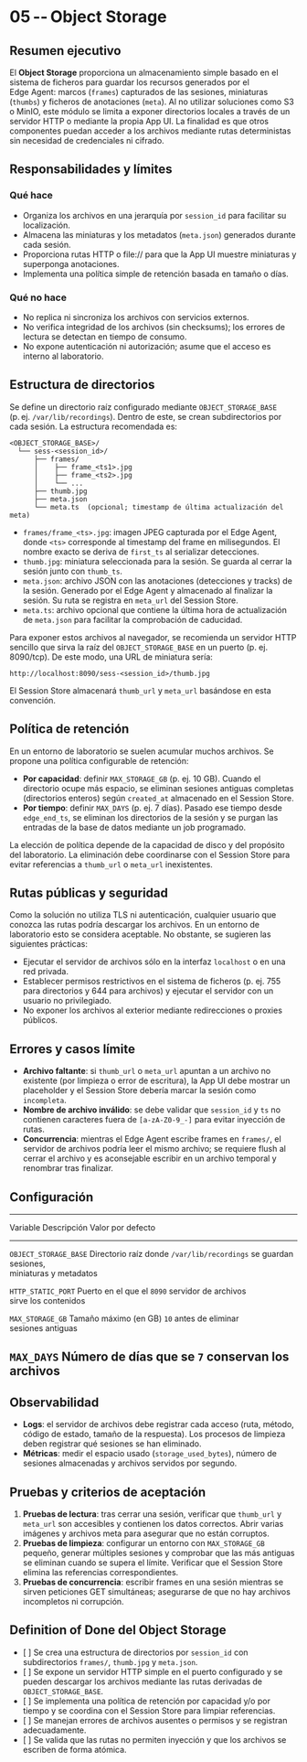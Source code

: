 # 05 -- Object Storage

## Resumen ejecutivo

El **Object Storage** proporciona un almacenamiento simple basado en el
sistema de ficheros para guardar los recursos generados por el
Edge Agent: marcos (`frames`) capturados de las sesiones, miniaturas
(`thumbs`) y ficheros de anotaciones (`meta`). Al no utilizar soluciones
como S3 o MinIO, este módulo se limita a exponer directorios locales a
través de un servidor HTTP o mediante la propia App UI. La finalidad es
que otros componentes puedan acceder a los archivos mediante rutas
deterministas sin necesidad de credenciales ni cifrado.

## Responsabilidades y límites

### Qué hace

-   Organiza los archivos en una jerarquía por `session_id` para
    facilitar su localización.
-   Almacena las miniaturas y los metadatos (`meta.json`) generados
    durante cada sesión.
-   Proporciona rutas HTTP o file:// para que la App UI muestre
    miniaturas y superponga anotaciones.
-   Implementa una política simple de retención basada en tamaño o días.

### Qué no hace

-   No replica ni sincroniza los archivos con servicios externos.
-   No verifica integridad de los archivos (sin checksums); los errores
    de lectura se detectan en tiempo de consumo.
-   No expone autenticación ni autorización; asume que el acceso es
    interno al laboratorio.

## Estructura de directorios

Se define un directorio raíz configurado mediante `OBJECT_STORAGE_BASE`
(p. ej. `/var/lib/recordings`). Dentro de este, se crean subdirectorios
por cada sesión. La estructura recomendada es:

    <OBJECT_STORAGE_BASE>/
      └── sess-<session_id>/
          ├── frames/
          │    ├── frame_<ts1>.jpg
          │    ├── frame_<ts2>.jpg
          │    └── ...
          ├── thumb.jpg
          ├── meta.json
          └── meta.ts  (opcional; timestamp de última actualización del meta)

-   `frames/frame_<ts>.jpg`: imagen JPEG capturada por el Edge Agent,
    donde `<ts>` corresponde al timestamp del frame en milisegundos. El
    nombre exacto se deriva de `first_ts` al serializar detecciones.
-   `thumb.jpg`: miniatura seleccionada para la sesión. Se guarda al
    cerrar la sesión junto con `thumb_ts`.
-   `meta.json`: archivo JSON con las anotaciones (detecciones y tracks)
    de la sesión. Generado por el Edge Agent y almacenado al finalizar
    la sesión. Su ruta se registra en `meta_url` del Session Store.
-   `meta.ts`: archivo opcional que contiene la última hora de
    actualización de `meta.json` para facilitar la comprobación de
    caducidad.

Para exponer estos archivos al navegador, se recomienda un servidor HTTP
sencillo que sirva la raíz del `OBJECT_STORAGE_BASE` en un puerto
(p. ej. 8090/tcp). De este modo, una URL de miniatura sería:

    http://localhost:8090/sess-<session_id>/thumb.jpg

El Session Store almacenará `thumb_url` y `meta_url` basándose en esta
convención.

## Política de retención

En un entorno de laboratorio se suelen acumular muchos archivos. Se
propone una política configurable de retención:

-   **Por capacidad**: definir `MAX_STORAGE_GB` (p. ej. 10 GB). Cuando
    el directorio ocupe más espacio, se eliminan sesiones antiguas
    completas (directorios enteros) según `created_at` almacenado en el
    Session Store.
-   **Por tiempo**: definir `MAX_DAYS` (p. ej. 7 días). Pasado ese
    tiempo desde `edge_end_ts`, se eliminan los directorios de la sesión
    y se purgan las entradas de la base de datos mediante un job
    programado.

La elección de política depende de la capacidad de disco y del propósito
del laboratorio. La eliminación debe coordinarse con el Session Store
para evitar referencias a `thumb_url` o `meta_url` inexistentes.

## Rutas públicas y seguridad

Como la solución no utiliza TLS ni autenticación, cualquier usuario que
conozca las rutas podría descargar los archivos. En un entorno de
laboratorio esto se considera aceptable. No obstante, se sugieren las
siguientes prácticas:

-   Ejecutar el servidor de archivos sólo en la interfaz `localhost` o
    en una red privada.
-   Establecer permisos restrictivos en el sistema de ficheros (p. ej.
    755 para directorios y 644 para archivos) y ejecutar el servidor con
    un usuario no privilegiado.
-   No exponer los archivos al exterior mediante redirecciones o proxies
    públicos.

## Errores y casos límite

-   **Archivo faltante**: si `thumb_url` o `meta_url` apuntan a un
    archivo no existente (por limpieza o error de escritura), la App UI
    debe mostrar un placeholder y el Session Store debería marcar la
    sesión como `incompleta`.
-   **Nombre de archivo inválido**: se debe validar que `session_id` y
    `ts` no contienen caracteres fuera de `[a-zA-Z0-9_-]` para evitar
    inyección de rutas.
-   **Concurrencia**: mientras el Edge Agent escribe frames en
    `frames/`, el servidor de archivos podría leer el mismo archivo; se
    requiere flush al cerrar el archivo y es aconsejable escribir en un
    archivo temporal y renombrar tras finalizar.

## Configuración

  -----------------------------------------------------------------------
  Variable                Descripción             Valor por defecto
  ----------------------- ----------------------- -----------------------
  `OBJECT_STORAGE_BASE`   Directorio raíz donde   `/var/lib/recordings`
                          se guardan sesiones,    
                          miniaturas y metadatos  

  `HTTP_STATIC_PORT`      Puerto en el que el     `8090`
                          servidor de archivos    
                          sirve los contenidos    

  `MAX_STORAGE_GB`        Tamaño máximo (en GB)   `10`
                          antes de eliminar       
                          sesiones antiguas       

  `MAX_DAYS`              Número de días que se   `7`
                          conservan los archivos  
  -----------------------------------------------------------------------

## Observabilidad

-   **Logs**: el servidor de archivos debe registrar cada acceso (ruta,
    método, código de estado, tamaño de la respuesta). Los procesos de
    limpieza deben registrar qué sesiones se han eliminado.
-   **Métricas**: medir el espacio usado (`storage_used_bytes`), número
    de sesiones almacenadas y archivos servidos por segundo.

## Pruebas y criterios de aceptación

1.  **Pruebas de lectura**: tras cerrar una sesión, verificar que
    `thumb_url` y `meta_url` son accesibles y contienen los datos
    correctos. Abrir varias imágenes y archivos meta para asegurar que
    no están corruptos.
2.  **Pruebas de limpieza**: configurar un entorno con `MAX_STORAGE_GB`
    pequeño, generar múltiples sesiones y comprobar que las más antiguas
    se eliminan cuando se supera el límite. Verificar que el
    Session Store elimina las referencias correspondientes.
3.  **Pruebas de concurrencia**: escribir frames en una sesión mientras
    se sirven peticiones GET simultáneas; asegurarse de que no hay
    archivos incompletos ni corrupción.

## Definition of Done del Object Storage

-   \[ \] Se crea una estructura de directorios por `session_id` con
    subdirectorios `frames/`, `thumb.jpg` y `meta.json`.
-   \[ \] Se expone un servidor HTTP simple en el puerto configurado y
    se pueden descargar los archivos mediante las rutas derivadas de
    `OBJECT_STORAGE_BASE`.
-   \[ \] Se implementa una política de retención por capacidad y/o por
    tiempo y se coordina con el Session Store para limpiar referencias.
-   \[ \] Se manejan errores de archivos ausentes o permisos y se
    registran adecuadamente.
-   \[ \] Se valida que las rutas no permiten inyección y que los
    archivos se escriben de forma atómica.

